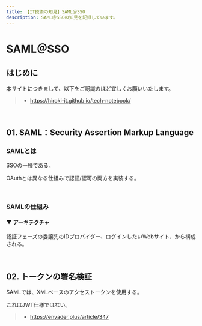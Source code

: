 ```yaml
---
title: 【IT技術の知見】SAML＠SSO
description: SAML＠SSOの知見を記録しています。
---
```


# SAML＠SSO

## はじめに

本サイトにつきまして、以下をご認識のほど宜しくお願いいたします。

> - https://hiroki-it.github.io/tech-notebook/

<br>

## 01. SAML：Security Assertion Markup Language

### SAMLとは

SSOの一種である。

OAuthとは異なる仕組みで認証/認可の両方を実装する。

<br>

### SAMLの仕組み

#### ▼ アーキテクチャ

認証フェーズの委譲先のIDプロバイダー、ログインしたいWebサイト、から構成される。

<br>

## 02. トークンの署名検証

SAMLでは、XMLベースのアクセストークンを使用する。

これはJWT仕様ではない。

> - https://envader.plus/article/347

<br>
